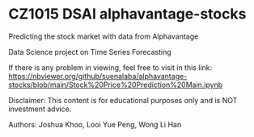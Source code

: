 # CZ1015 DSAI alphavantage-stocks
Predicting the stock market with data from Alphavantage

Data Science project on Time Series Forecasting 

If there is any problem in viewing, feel free to visit in this link: https://nbviewer.org/github/suenalaba/alphavantage-stocks/blob/main/Stock%20Price%20Prediction%20Main.ipynb

Disclaimer: This content is for educational purposes only and is NOT investment advice.

Authors: Joshua Khoo, Looi Yue Peng, Wong Li Han
